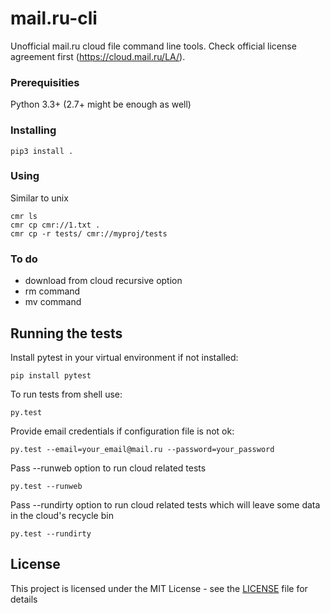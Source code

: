 # mail.ru-cli
Unofficial mail.ru cloud file command line tools. Check official license agreement first (https://cloud.mail.ru/LA/).

### Prerequisities

Python 3.3+ (2.7+ might be enough as well)

### Installing

```
pip3 install .
```

### Using
Similar to unix
```
cmr ls
cmr cp cmr://1.txt .
cmr cp -r tests/ cmr://myproj/tests
```

### To do
- download from cloud recursive option
- rm command
- mv command

## Running the tests
Install pytest in your virtual environment if not installed:
```
pip install pytest
```

To run tests from shell use:
```
py.test
```

Provide email credentials if configuration file is not ok:
```
py.test --email=your_email@mail.ru --password=your_password
```

Pass --runweb option to run cloud related tests
```
py.test --runweb
```

Pass --rundirty option to run cloud related tests which will leave some data in the cloud's recycle bin
```
py.test --rundirty
```

## License
This project is licensed under the MIT License - see the [LICENSE](LICENSE) file for details
